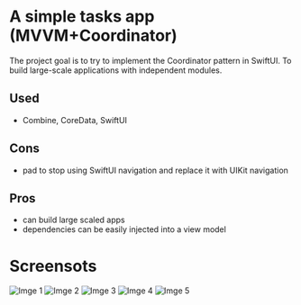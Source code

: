
# A simple tasks app (MVVM+Coordinator)

The project goal is to try to implement the Coordinator pattern in SwiftUI. To build large-scale applications with independent modules.



## Used

 - Combine, CoreData, SwiftUI 



## Cons

- рad to stop using SwiftUI navigation and replace it with UIKit navigation



## Pros

- can build large scaled apps
- dependencies can be easily injected into a view model



# Screensots

![Imge 1](./screenshot/1.png)
![Imge 2](./screenshot/2.png)
![Imge 3](./screenshot/3.png)
![Imge 4](./screenshot/4.png)
![Imge 5](./screenshot/5.png)

 
